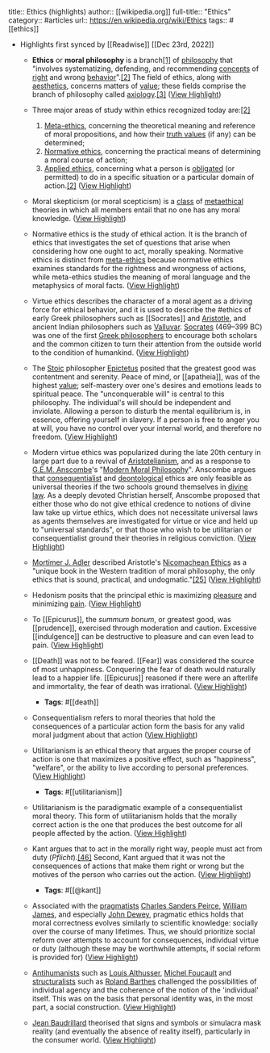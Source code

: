 title:: Ethics (highlights)
author:: [[wikipedia.org]]
full-title:: "Ethics"
category:: #articles
url:: https://en.wikipedia.org/wiki/Ethics
tags:: #[[ethics]]

- Highlights first synced by [[Readwise]] [[Dec 23rd, 2022]]
	- **Ethics** or **moral philosophy** is a branch[[1]](https://en.wikipedia.org/wiki/Ethics#cite_note-:0-1) of [philosophy](https://en.wikipedia.org/wiki/Philosophy) that "involves systematizing, defending, and recommending [concepts](https://en.wikipedia.org/wiki/Concept) of [right](https://en.wikipedia.org/wiki/Morality) and wrong [behavior](https://en.wikipedia.org/wiki/Action_(philosophy))".[[2]](https://en.wikipedia.org/wiki/Ethics#cite_note-iep.utm.edu-2) The field of ethics, along with [aesthetics](https://en.wikipedia.org/wiki/Aesthetics), concerns matters of [value](https://en.wikipedia.org/wiki/Value_(ethics)); these fields comprise the branch of philosophy called [axiology](https://en.wikipedia.org/wiki/Axiology).[[3]](https://en.wikipedia.org/wiki/Ethics#cite_note-3) ([View Highlight](https://read.readwise.io/read/01gmywkep685wzqrakvyfw15wp))
	- Three major areas of study within ethics recognized today are:[[2]](https://en.wikipedia.org/wiki/Ethics#cite_note-iep.utm.edu-2)
	  
	  1.  [Meta-ethics](https://en.wikipedia.org/wiki/Meta-ethics), concerning the theoretical meaning and reference of moral propositions, and how their [truth values](https://en.wikipedia.org/wiki/Truth_value) (if any) can be determined;
	  2.  [Normative ethics](https://en.wikipedia.org/wiki/Normative_ethics), concerning the practical means of determining a moral course of action;
	  3.  [Applied ethics](https://en.wikipedia.org/wiki/Applied_ethics), concerning what a person is [obligated](https://en.wikipedia.org/wiki/Obligation) (or permitted) to do in a specific situation or a particular domain of action.[[2]](https://en.wikipedia.org/wiki/Ethics#cite_note-iep.utm.edu-2) ([View Highlight](https://read.readwise.io/read/01gmywkx1nynzk642gagefmjtr))
	- Moral skepticism (or moral scepticism) is a [class](https://en.wikipedia.org/wiki/Class_(philosophy)) of [metaethical](https://en.wikipedia.org/wiki/Meta-ethics) theories in which all members entail that no one has any moral knowledge. ([View Highlight](https://read.readwise.io/read/01gmywnbp1yg204ec0jb2nsnr8))
	- Normative ethics is the study of ethical action. It is the branch of ethics that investigates the set of questions that arise when considering how one ought to act, morally speaking. Normative ethics is distinct from [meta-ethics](https://en.wikipedia.org/wiki/Meta-ethics) because normative ethics examines standards for the rightness and wrongness of actions, while meta-ethics studies the meaning of moral language and the metaphysics of moral facts. ([View Highlight](https://read.readwise.io/read/01gmywp0r65wg2v3198h3reggq))
	- Virtue ethics describes the character of a moral agent as a driving force for ethical behavior, and it is used to describe the #ethics of early Greek philosophers such as [[Socrates]] and [Aristotle](https://en.wikipedia.org/wiki/Aristotle), and ancient Indian philosophers such as [Valluvar](https://en.wikipedia.org/wiki/Valluvar). [Socrates](https://en.wikipedia.org/wiki/Socrates) (469–399 BC) was one of the first [Greek philosophers](https://en.wikipedia.org/wiki/Greek_philosophy) to encourage both scholars and the common citizen to turn their attention from the outside world to the condition of humankind. ([View Highlight](https://read.readwise.io/read/01gmywpt1dc9xnt6tjsc3gv9s9))
	- The [Stoic](https://en.wikipedia.org/wiki/Stoicism) philosopher [Epictetus](https://en.wikipedia.org/wiki/Epictetus) posited that the greatest good was contentment and serenity. Peace of mind, or [[apatheia]], was of the highest [value](https://en.wikipedia.org/wiki/Value_(ethics)); self-mastery over one's desires and emotions leads to spiritual peace. The "unconquerable will" is central to this philosophy. The individual's will should be independent and inviolate. Allowing a person to disturb the mental equilibrium is, in essence, offering yourself in slavery. If a person is free to anger you at will, you have no control over your internal world, and therefore no freedom. ([View Highlight](https://read.readwise.io/read/01gmywqgy8gttq5dcb8h7w04d0))
	- Modern virtue ethics was popularized during the late 20th century in large part due to a revival of [Aristotelianism](https://en.wikipedia.org/wiki/Aristotelianism), and as a response to [G.E.M. Anscombe](https://en.wikipedia.org/wiki/G.E.M._Anscombe)'s "[Modern Moral Philosophy](https://en.wikipedia.org/wiki/Modern_Moral_Philosophy)". Anscombe argues that [consequentialist](https://en.wikipedia.org/wiki/Consequentialist) and [deontological](https://en.wikipedia.org/wiki/Deontological) ethics are only feasible as universal theories if the two schools ground themselves in [divine law](https://en.wikipedia.org/wiki/Divine_law). As a deeply devoted Christian herself, Anscombe proposed that either those who do not give ethical credence to notions of divine law take up virtue ethics, which does not necessitate universal laws as agents themselves are investigated for virtue or vice and held up to "universal standards", or that those who wish to be utilitarian or consequentialist ground their theories in religious conviction. ([View Highlight](https://read.readwise.io/read/01gmywsws20hz0s1sxjw37apay))
	- [Mortimer J. Adler](https://en.wikipedia.org/wiki/Mortimer_J._Adler) described Aristotle's [Nicomachean Ethics](https://en.wikipedia.org/wiki/Nicomachean_Ethics) as a "unique book in the Western tradition of moral philosophy, the only ethics that is sound, practical, and undogmatic."[[25]](https://en.wikipedia.org/wiki/Ethics#cite_note-FOOTNOTEAdler1985194-25) ([View Highlight](https://read.readwise.io/read/01gmyws643x5b3gd43cy0gppq4))
	- Hedonism posits that the principal ethic is maximizing [pleasure](https://en.wikipedia.org/wiki/Pleasure) and minimizing [pain](https://en.wikipedia.org/wiki/Suffering). ([View Highlight](https://read.readwise.io/read/01gmywt4p8wqz1ntmz9a0bdw7k))
	- To [[Epicurus]], the *summum bonum*, or greatest good, was [[prudence]], exercised through moderation and caution. Excessive [[indulgence]] can be destructive to pleasure and can even lead to pain. ([View Highlight](https://read.readwise.io/read/01gmywtnaathzbqrkmaqvkatky))
	- [[Death]] was not to be feared. [[Fear]] was considered the source of most unhappiness. Conquering the fear of death would naturally lead to a happier life. [[Epicurus]] reasoned if there were an afterlife and immortality, the fear of death was irrational. ([View Highlight](https://read.readwise.io/read/01gmywtyj5eyyvs46v6h3vhbkb))
		- **Tags**: #[[death]]
	- Consequentialism refers to moral theories that hold the consequences of a particular action form the basis for any valid moral judgment about that action ([View Highlight](https://read.readwise.io/read/01gmywvqv45a3r0t894yjxwmfg))
	- Utilitarianism is an ethical theory that argues the proper course of action is one that maximizes a positive effect, such as "happiness", "welfare", or the ability to live according to personal preferences. ([View Highlight](https://read.readwise.io/read/01gmyww8m700n61p73b5f4k0tt))
		- **Tags**: #[[utilitarianism]]
	- Utilitarianism is the paradigmatic example of a consequentialist moral theory. This form of utilitarianism holds that the morally correct action is the one that produces the best outcome for all people affected by the action. ([View Highlight](https://read.readwise.io/read/01gmywx13p50eb9jkzc0ye1q4t))
	- Kant argues that to act in the morally right way, people must act from duty (*Pflicht*).[[46]](https://en.wikipedia.org/wiki/Ethics#cite_note-46) Second, Kant argued that it was not the consequences of actions that make them right or wrong but the motives of the person who carries out the action. ([View Highlight](https://read.readwise.io/read/01gmywxxadkazbe9cyy0bbvca2))
		- **Tags**: #[[@kant]]
	- Associated with the [pragmatists](https://en.wikipedia.org/wiki/Pragmatism) [Charles Sanders Peirce](https://en.wikipedia.org/wiki/Charles_Sanders_Peirce), [William James](https://en.wikipedia.org/wiki/William_James), and especially [John Dewey](https://en.wikipedia.org/wiki/John_Dewey), pragmatic ethics holds that moral correctness evolves similarly to scientific knowledge: socially over the course of many lifetimes. Thus, we should prioritize social reform over attempts to account for consequences, individual virtue or duty (although these may be worthwhile attempts, if social reform is provided for) ([View Highlight](https://read.readwise.io/read/01gmywz4nywwqzvkrkrpce9wwc))
	- [Antihumanists](https://en.wikipedia.org/wiki/Antihumanism) such as [Louis Althusser](https://en.wikipedia.org/wiki/Louis_Althusser), [Michel Foucault](https://en.wikipedia.org/wiki/Michel_Foucault) and [structuralists](https://en.wikipedia.org/wiki/Structuralism) such as [Roland Barthes](https://en.wikipedia.org/wiki/Roland_Barthes) challenged the possibilities of individual agency and the coherence of the notion of the 'individual' itself. This was on the basis that personal identity was, in the most part, a social construction. ([View Highlight](https://read.readwise.io/read/01gmywzszphzfpb83t791dfs68))
	- [Jean Baudrillard](https://en.wikipedia.org/wiki/Jean_Baudrillard) theorised that signs and symbols or simulacra mask reality (and eventually the absence of reality itself), particularly in the consumer world. ([View Highlight](https://read.readwise.io/read/01gmyx0hrk77aa21azaph4r7pq))